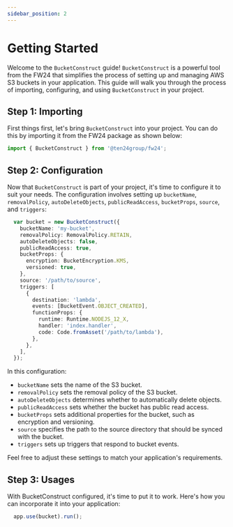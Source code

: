 ```yaml
---
sidebar_position: 2
---
```


# Getting Started

Welcome to the `BucketConstruct` guide! `BucketConstruct` is a powerful tool from the FW24 that simplifies the process of setting up and managing AWS S3 buckets in your application. This guide will walk you through the process of importing, configuring, and using `BucketConstruct` in your project.

## Step 1: Importing

First things first, let's bring `BucketConstruct` into your project. You can do this by importing it from the FW24 package as shown below:

```ts
import { BucketConstruct } from '@ten24group/fw24';
```

## Step 2: Configuration

Now that `BucketConstruct` is part of your project, it's time to configure it to suit your needs. The configuration involves setting up `bucketName`, `removalPolicy`, `autoDeleteObjects`, `publicReadAccess`, `bucketProps`, `source`, and `triggers`:

```ts
  var bucket = new BucketConstruct({
    bucketName: 'my-bucket',
    removalPolicy: RemovalPolicy.RETAIN,
    autoDeleteObjects: false,
    publicReadAccess: true,
    bucketProps: {
      encryption: BucketEncryption.KMS,
      versioned: true,
    },
    source: '/path/to/source',
    triggers: [
      {
        destination: 'lambda',
        events: [BucketEvent.OBJECT_CREATED],
        functionProps: {
          runtime: Runtime.NODEJS_12_X,
          handler: 'index.handler',
          code: Code.fromAsset('/path/to/lambda'),
        },
      },
    ],
  });
```

In this configuration:

- `bucketName` sets the name of the S3 bucket.
- `removalPolicy` sets the removal policy of the S3 bucket.
- `autoDeleteObjects` determines whether to automatically delete objects.
- `publicReadAccess` sets whether the bucket has public read access.
- `bucketProps` sets additional properties for the bucket, such as encryption and versioning.
- `source` specifies the path to the source directory that should be synced with the bucket.
- `triggers` sets up triggers that respond to bucket events.

Feel free to adjust these settings to match your application's requirements.

## Step 3: Usages

With BucketConstruct configured, it's time to put it to work. Here's how you can incorporate it into your application:

```ts
  app.use(bucket).run();
```
